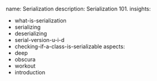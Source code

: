 name: Serialization
description: Serialization 101.
insights:
  - what-is-serialization
  - serializing
  - deserializing
  - serial-version-u-i-d
  - checking-if-a-class-is-serializable
aspects:
  - deep
  - obscura
  - workout
  - introduction
